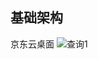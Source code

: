## 基础架构
京东云桌面
![查询1](https://github.com/jdcloudcom/cn/blob/jdworkspaces/image/JDWorkSpaces/%E5%9F%BA%E7%A1%80%E6%9E%B6%E6%9E%84.png)
